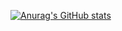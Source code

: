 <!-- ### A Short Introduction 👋 -->

[![Anurag's GitHub stats](https://github-readme-stats.vercel.app/api?username=aretor&show_icons=true&theme=react)](https://github.com/anuraghazra/github-readme-stats)

<!-- [![Top Langs](https://github-readme-stats.vercel.app/api/top-langs/?username=aretor&layout=compact&theme=react&hide=jupyter+notebook)](https://github.com/anuraghazra/github-readme-stats) -->

<!--
**aretor/aretor** is a ✨ _special_ ✨ repository because its `README.md` (this file) appears on your GitHub profile.


Here are some ideas to get you started:

- 🔭 I’m currently working on ...
- 🌱 I’m currently learning ...
- 👯 I’m looking to collaborate on ...
- 🤔 I’m looking for help with ...
- 💬 Ask me about ...
- 📫 How to reach me: ...
- 😄 Pronouns: ...
- ⚡ Fun fact: ...
-->

